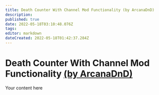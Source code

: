 ```yaml
---
title: Death Counter With Channel Mod Functionality (by ArcanaDnD)
description: 
published: true
date: 2022-05-18T03:10:48.076Z
tags: 
editor: markdown
dateCreated: 2022-05-18T01:42:37.284Z
---
```


# Death Counter With Channel Mod Functionality [(by ArcanaDnD)](https://www.twitch.tv/arcanadnd)
Your content here
